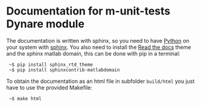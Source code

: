 # Documentation for m-unit-tests Dynare module

The documentation is written with sphinx, so you need to have
[Python](https://www.python.org/) on your system with
[sphinx](http://sphinx-doc.org/). You also need to install the [Read
the docs](https://readthedocs.org/) theme and the sphinx matlab
domain, this can be done with pip in a terminal:

```
 ~$ pip install sphinx_rtd_theme
 ~$ pip install sphinxcontrib-matlabdomain
```

To obtain the documentation as an html file in subfolder
```build/html``` you just have to use the provided Makefile:

```
 ~$ make html
```
